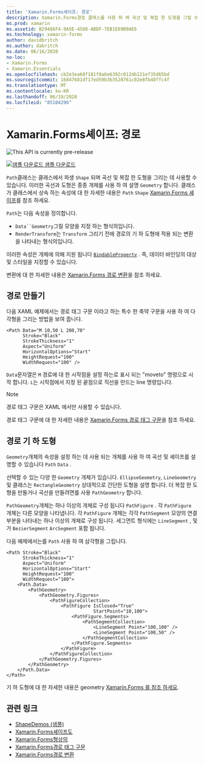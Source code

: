 ```yaml
---
title: 'Xamarin.Forms셰이프: 경로'
description: Xamarin.Forms경로 클래스를 사용 하 여 곡선 및 복잡 한 도형을 그릴 수 있습니다.
ms.prod: xamarin
ms.assetid: B29486F4-9A5E-4588-ABDF-7EB1E69B9AE6
ms.technology: xamarin-forms
author: davidbritch
ms.author: dabritch
ms.date: 06/16/2020
no-loc:
- Xamarin.Forms
- Xamarin.Essentials
ms.openlocfilehash: cb2e3ea68f181f0a6e6392c012db221ef35d65bd
ms.sourcegitcommit: 16847681df17ed59b3b3528761c02e8fb48ffc4f
ms.translationtype: MT
ms.contentlocale: ko-KR
ms.lasthandoff: 06/19/2020
ms.locfileid: "85104296"
---
```

# <a name="xamarinforms-shapes-path"></a>Xamarin.Forms셰이프: 경로

![](~/media/shared/preview.png "This API is currently pre-release")

[![샘플 다운로드](~/media/shared/download.png) 샘플 다운로드](https://github.com/xamarin/xamarin-forms-samples/tree/master/UserInterface/ShapesDemos/)

`Path`클래스는 클래스에서 파생 `Shape` 되며 곡선 및 복잡 한 도형을 그리는 데 사용할 수 있습니다. 이러한 곡선과 도형은 종종 개체를 사용 하 여 설명 `Geometry` 합니다. 클래스가 클래스에서 상속 하는 속성에 대 한 자세한 내용은 `Path` `Shape` [ Xamarin.Forms 셰이프](index.md)를 참조 하세요.

`Path`는 다음 속성을 정의합니다.

- `Data``Geometry`그릴 모양을 지정 하는 형식의입니다.
- `RenderTransform`는 `Transform` 그리기 전에 경로의 기 하 도형에 적용 되는 변환을 나타내는 형식의입니다.

이러한 속성은 개체에 의해 지원 됩니다 [`BindableProperty`](xref:Xamarin.Forms.BindableProperty) . 즉, 데이터 바인딩의 대상 및 스타일을 지정할 수 있습니다.

변환에 대 한 자세한 내용은 [ Xamarin.Forms 경로 변환](path-transforms.md)을 참조 하세요.

## <a name="create-a-path"></a>경로 만들기

다음 XAML 예제에서는 경로 태그 구문 이라고 하는 특수 한 축약 구문을 사용 하 여 다각형을 그리는 방법을 보여 줍니다.

```xaml
<Path Data="M 10,50 L 200,70"
      Stroke="Black"
      StrokeThickness="1"
      Aspect="Uniform"
      HorizontalOptions="Start"
      HeightRequest="100"
      WidthRequest="100" />
```

`Data`문자열은 `M` 경로에 대 한 시작점을 설정 하는로 표시 되는 "moveto" 명령으로 시작 합니다. `L`는 시작점에서 지정 된 끝점으로 직선을 만드는 line 명령입니다.

> [!NOTE]
> 경로 태그 구문은 XAML 에서만 사용할 수 있습니다.

경로 태그 구문에 대 한 자세한 내용은 [ Xamarin.Forms 경로 태그 구문](path-markup-syntax.md)을 참조 하세요.

## <a name="path-geometry"></a>경로 기 하 도형

`Geometry`개체의 속성을 설정 하는 데 사용 되는 개체를 사용 하 여 곡선 및 셰이프를 설명할 수 있습니다 `Path` `Data` .

선택할 수 있는 다양 한 `Geometry` 개체가 있습니다. `EllipseGeometry`, `LineGeometry` 및 클래스는 `RectangleGeometry` 상대적으로 간단한 도형을 설명 합니다. 더 복잡 한 도형을 만들거나 곡선을 만들려면를 사용 `PathGeometry` 합니다.

`PathGeometry`개체는 하나 이상의 개체로 구성 됩니다 `PathFigure` . 각 `PathFigure` 개체는 다른 모양을 나타냅니다. 각 `PathFigure` 개체는 각각 `PathSegment` 모양의 연결 부분을 나타내는 하나 이상의 개체로 구성 됩니다. 세그먼트 형식에는 `LineSegment` , 및가 `BezierSegment` `ArcSegment` 포함 됩니다.

다음 예제에서는를 `Path` 사용 하 여 삼각형을 그립니다.

```xaml
<Path Stroke="Black"
      StrokeThickness="1"
      Aspect="Uniform"
      HorizontalOptions="Start"
      HeightRequest="100"
      WidthRequest="100">
    <Path.Data>
        <PathGeometry>
            <PathGeometry.Figures>
                <PathFigureCollection>
                    <PathFigure IsClosed="True"
                                StartPoint="10,100">
                        <PathFigure.Segments>
                            <PathSegmentCollection>
                                <LineSegment Point="100,100" />
                                <LineSegment Point="100,50" />
                            </PathSegmentCollection>
                        </PathFigure.Segments>
                    </PathFigure>
                </PathFigureCollection>
            </PathGeometry.Figures>
        </PathGeometry>
    </Path.Data>
</Path>
```

기 하 도형에 대 한 자세한 내용은 geometry [ Xamarin.Forms 를 참조 하세요](geometries.md).

## <a name="related-links"></a>관련 링크

- [ShapeDemos (샘플)](https://github.com/xamarin/xamarin-forms-samples/tree/master/UserInterface/ShapesDemos/)
- [Xamarin.Forms셰이프도](index.md)
- [Xamarin.Forms형상의](geometries.md)
- [Xamarin.Forms경로 태그 구문](path-markup-syntax.md)
- [Xamarin.Forms경로 변환](path-transforms.md)
